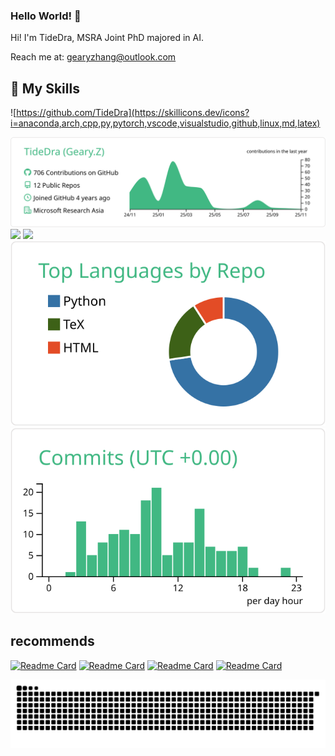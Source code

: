 ### Hello World! 👏
Hi! I'm TideDra, MSRA Joint PhD majored in AI.

Reach me at: gearyzhang@outlook.com
## 🎍 My Skills

![https://github.com/TideDra](https://skillicons.dev/icons?i=anaconda,arch,cpp,py,pytorch,vscode,visualstudio,github,linux,md,latex)


![](https://raw.githubusercontent.com/TideDra/TideDra/main/profile-summary-card-output/vue/0-profile-details.svg)
![](https://raw.githubusercontent.com/TideDra/github-stats/master/generated/overview.svg)
![](https://raw.githubusercontent.com/TideDra/github-stats/master/generated/languages.svg)
![](https://raw.githubusercontent.com/TideDra/TideDra/main/profile-summary-card-output/vue/1-repos-per-language.svg)  ![](https://raw.githubusercontent.com/TideDra/TideDra/main/profile-summary-card-output/vue/4-productive-time.svg)

## recommends

[![Readme Card](https://github-readme-stats.vercel.app/api/pin/?username=TideDra&repo=lmm-r1)](https://github.com/TideDra/lmm-r1)
[![Readme Card](https://github-readme-stats.vercel.app/api/pin/?username=TideDra&repo=VL-RLHF)](https://github.com/TideDra/VL-RLHF)
[![Readme Card](https://github-readme-stats.vercel.app/api/pin/?username=TideDra&repo=zotero-arxiv-daily)](https://github.com/TideDra/zotero-arxiv-daily)
[![Readme Card](https://github-readme-stats.vercel.app/api/pin/?username=TideDra&repo=seu-thesis-typst)](https://github.com/TideDra/seu-thesis-typst)

![snake](https://raw.githubusercontent.com/TideDra/TideDra/output/github-contribution-grid-snake.svg)